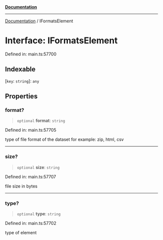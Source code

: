 [**Documentation**](../README.md)

***

[Documentation](../README.md) / IFormatsElement

# Interface: IFormatsElement

Defined in: main.ts:57700

## Indexable

\[`key`: `string`\]: `any`

## Properties

### format?

> `optional` **format**: `string`

Defined in: main.ts:57705

type of file format of the dataset
for example: zip, html, csv

***

### size?

> `optional` **size**: `string`

Defined in: main.ts:57707

file size in bytes

***

### type?

> `optional` **type**: `string`

Defined in: main.ts:57702

type of element

